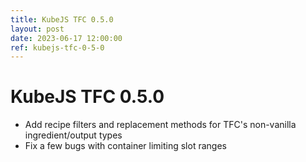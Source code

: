 ```yaml
---
title: KubeJS TFC 0.5.0
layout: post
date: 2023-06-17 12:00:00
ref: kubejs-tfc-0-5-0
---
```


# KubeJS TFC 0.5.0

- Add recipe filters and replacement methods for TFC's non-vanilla ingredient/output types
- Fix a few bugs with container limiting slot ranges
